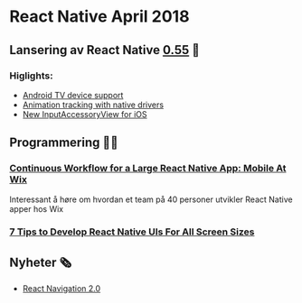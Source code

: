# React Native April 2018

## Lansering av React Native [0.55](https://github.com/facebook/react-native/releases/tag/v0.54.0) 🎉

### Higlights:
- [Android TV device support](https://github.com/facebook/react-native/commit/b7bb2e5)
- [Animation tracking with native drivers](https://github.com/facebook/react-native/commit/b48f7e5)
- [New InputAccessoryView for iOS](https://github.com/facebook/react-native/commit/38197c8)

## Programmering 👨‍💻

### [Continuous Workflow for a Large React Native App: Mobile At Wix](https://www.youtube.com/watch?v=MDab8HtQi3E&t=0s&index=21&list=PLNBNS7NRGKMFi_glL49hsoyqu7dHTMnNm)
Interessant å høre om hvordan et team på 40 personer utvikler React Native apper hos Wix

### [7 Tips to Develop React Native UIs For All Screen Sizes](https://medium.com/@shanerudolfworktive/7-tips-to-develop-react-native-uis-for-all-screen-sizes-7ec5271be25c)

## Nyheter 🗞

- [React Navigation 2.0](https://reactnavigation.org/blog/2018/05/07/react-navigation-2.0.html?utm_campaign=React%2BNative%2BCoach&utm_medium=email&utm_source=React_Native_Coach_30)
